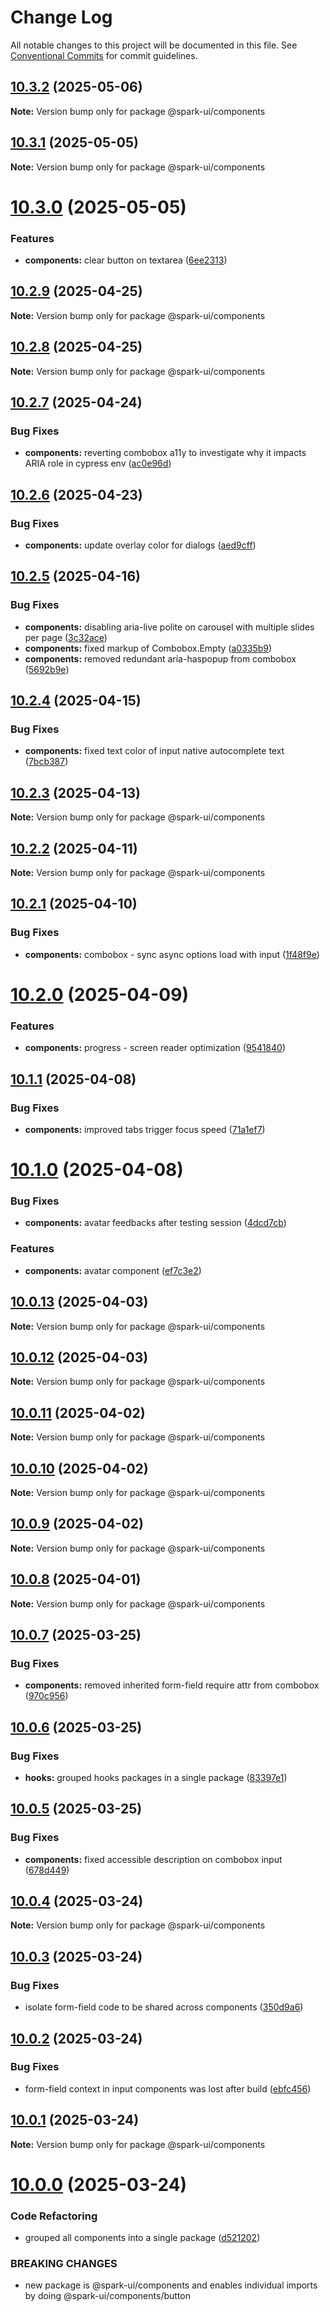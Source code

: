# Change Log

All notable changes to this project will be documented in this file.
See [Conventional Commits](https://conventionalcommits.org) for commit guidelines.

## [10.3.2](https://github.com/leboncoin/spark-web/compare/v10.3.1...v10.3.2) (2025-05-06)

**Note:** Version bump only for package @spark-ui/components

## [10.3.1](https://github.com/leboncoin/spark-web/compare/v10.3.0...v10.3.1) (2025-05-05)

**Note:** Version bump only for package @spark-ui/components

# [10.3.0](https://github.com/leboncoin/spark-web/compare/v10.2.9...v10.3.0) (2025-05-05)

### Features

- **components:** clear button on textarea ([6ee2313](https://github.com/leboncoin/spark-web/commit/6ee2313c2d08a8d1e6c28793e5887fb973b65e0b))

## [10.2.9](https://github.com/leboncoin/spark-web/compare/v10.2.8...v10.2.9) (2025-04-25)

**Note:** Version bump only for package @spark-ui/components

## [10.2.8](https://github.com/leboncoin/spark-web/compare/v10.2.7...v10.2.8) (2025-04-25)

**Note:** Version bump only for package @spark-ui/components

## [10.2.7](https://github.com/leboncoin/spark-web/compare/v10.2.6...v10.2.7) (2025-04-24)

### Bug Fixes

- **components:** reverting combobox a11y to investigate why it impacts ARIA role in cypress env ([ac0e96d](https://github.com/leboncoin/spark-web/commit/ac0e96debb337c5f7e7a1ad19e48d04c035b3477))

## [10.2.6](https://github.com/leboncoin/spark-web/compare/v10.2.5...v10.2.6) (2025-04-23)

### Bug Fixes

- **components:** update overlay color for dialogs ([aed9cff](https://github.com/leboncoin/spark-web/commit/aed9cff196e124cbbfe525b2b0d5c9334968653e))

## [10.2.5](https://github.com/leboncoin/spark-web/compare/v10.2.4...v10.2.5) (2025-04-16)

### Bug Fixes

- **components:** disabling aria-live polite on carousel with multiple slides per page ([3c32ace](https://github.com/leboncoin/spark-web/commit/3c32ace5d1fb63f8c5a8af2e4ec224bb2584fc2f))
- **components:** fixed markup of Combobox.Empty ([a0335b9](https://github.com/leboncoin/spark-web/commit/a0335b9f246907b1178b3ae66126f675ade6d11f))
- **components:** removed redundant aria-haspopup from combobox ([5692b9e](https://github.com/leboncoin/spark-web/commit/5692b9e90f6797e8639ee329eb4be867bb472955))

## [10.2.4](https://github.com/leboncoin/spark-web/compare/v10.2.3...v10.2.4) (2025-04-15)

### Bug Fixes

- **components:** fixed text color of input native autocomplete text ([7bcb387](https://github.com/leboncoin/spark-web/commit/7bcb3873d855193753105fde304a16493df5d62f))

## [10.2.3](https://github.com/leboncoin/spark-web/compare/v10.2.2...v10.2.3) (2025-04-13)

**Note:** Version bump only for package @spark-ui/components

## [10.2.2](https://github.com/leboncoin/spark-web/compare/v10.2.1...v10.2.2) (2025-04-11)

**Note:** Version bump only for package @spark-ui/components

## [10.2.1](https://github.com/leboncoin/spark-web/compare/v10.2.0...v10.2.1) (2025-04-10)

### Bug Fixes

- **components:** combobox - sync async options load with input ([1f48f9e](https://github.com/leboncoin/spark-web/commit/1f48f9e69e26f886a0b1f8ace6819b98acd47b89))

# [10.2.0](https://github.com/leboncoin/spark-web/compare/v10.1.1...v10.2.0) (2025-04-09)

### Features

- **components:** progress - screen reader optimization ([9541840](https://github.com/leboncoin/spark-web/commit/9541840cce1acc14c39beebd8774817704f6b132))

## [10.1.1](https://github.com/leboncoin/spark-web/compare/v10.1.0...v10.1.1) (2025-04-08)

### Bug Fixes

- **components:** improved tabs trigger focus speed ([71a1ef7](https://github.com/leboncoin/spark-web/commit/71a1ef75efb87100ec9e301ecf0a5ba13a62d8e3))

# [10.1.0](https://github.com/leboncoin/spark-web/compare/v10.0.13...v10.1.0) (2025-04-08)

### Bug Fixes

- **components:** avatar feedbacks after testing session ([4dcd7cb](https://github.com/leboncoin/spark-web/commit/4dcd7cb80b4285107877f7501794fd5dd41736c2))

### Features

- **components:** avatar component ([ef7c3e2](https://github.com/leboncoin/spark-web/commit/ef7c3e2ced314d11285ad83d4cf7228028e7f781))

## [10.0.13](https://github.com/leboncoin/spark-web/compare/v10.0.12...v10.0.13) (2025-04-03)

**Note:** Version bump only for package @spark-ui/components

## [10.0.12](https://github.com/leboncoin/spark-web/compare/v10.0.11...v10.0.12) (2025-04-03)

**Note:** Version bump only for package @spark-ui/components

## [10.0.11](https://github.com/leboncoin/spark-web/compare/v10.0.10...v10.0.11) (2025-04-02)

**Note:** Version bump only for package @spark-ui/components

## [10.0.10](https://github.com/leboncoin/spark-web/compare/v10.0.9...v10.0.10) (2025-04-02)

**Note:** Version bump only for package @spark-ui/components

## [10.0.9](https://github.com/leboncoin/spark-web/compare/v10.0.8...v10.0.9) (2025-04-02)

**Note:** Version bump only for package @spark-ui/components

## [10.0.8](https://github.com/leboncoin/spark-web/compare/v10.0.7...v10.0.8) (2025-04-01)

**Note:** Version bump only for package @spark-ui/components

## [10.0.7](https://github.com/leboncoin/spark-web/compare/v10.0.6...v10.0.7) (2025-03-25)

### Bug Fixes

- **components:** removed inherited form-field require attr from combobox ([970c956](https://github.com/leboncoin/spark-web/commit/970c956b1212c30bc6561c232c5dcbbaff6e8cec))

## [10.0.6](https://github.com/leboncoin/spark-web/compare/v10.0.5...v10.0.6) (2025-03-25)

### Bug Fixes

- **hooks:** grouped hooks packages in a single package ([83397e1](https://github.com/leboncoin/spark-web/commit/83397e16cc8d2410abbd1d55296b4764728b47ad))

## [10.0.5](https://github.com/leboncoin/spark-web/compare/v10.0.4...v10.0.5) (2025-03-25)

### Bug Fixes

- **components:** fixed accessible description on combobox input ([678d449](https://github.com/leboncoin/spark-web/commit/678d4491b58a097ed04d2cbd93170650655ba97b))

## [10.0.4](https://github.com/leboncoin/spark-web/compare/v10.0.3...v10.0.4) (2025-03-24)

**Note:** Version bump only for package @spark-ui/components

## [10.0.3](https://github.com/leboncoin/spark-web/compare/v10.0.2...v10.0.3) (2025-03-24)

### Bug Fixes

- isolate form-field code to be shared across components ([350d9a6](https://github.com/leboncoin/spark-web/commit/350d9a65afc4e8be9e6ee1c9949bb762dbd4c481))

## [10.0.2](https://github.com/leboncoin/spark-web/compare/v10.0.1...v10.0.2) (2025-03-24)

### Bug Fixes

- form-field context in input components was lost after build ([ebfc456](https://github.com/leboncoin/spark-web/commit/ebfc45675f63a1b85025ecd37ff6282984eeb604))

## [10.0.1](https://github.com/leboncoin/spark-web/compare/v10.0.0...v10.0.1) (2025-03-24)

**Note:** Version bump only for package @spark-ui/components

# [10.0.0](https://github.com/leboncoin/spark-web/compare/v9.4.8...v10.0.0) (2025-03-24)

### Code Refactoring

- grouped all components into a single package ([d521202](https://github.com/leboncoin/spark-web/commit/d5212023e4db8b88bc565deb3b6b92d23d894793))

### BREAKING CHANGES

- new package is @spark-ui/components and enables individual imports by doing
  @spark-ui/components/button
